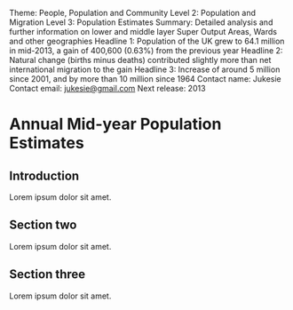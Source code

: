 Theme: People, Population and Community
Level 2: Population and Migration
Level 3: Population Estimates
Summary: Detailed analysis and further information on lower and middle layer Super Output Areas, Wards and other geographies
Headline 1: Population of the UK grew to 64.1 million in mid-2013, a gain of 400,600 (0.63%) from the previous year
Headline 2: Natural change (births minus deaths) contributed slightly more than net international migration to the gain
Headline 3: Increase of around 5 million since 2001, and by more than 10 million since 1964
Contact name: Jukesie
Contact email: jukesie@gmail.com
Next release: 2013

# Annual Mid-year Population Estimates

## Introduction

Lorem ipsum dolor sit amet.

## Section two

Lorem ipsum dolor sit amet.

## Section three

Lorem ipsum dolor sit amet.